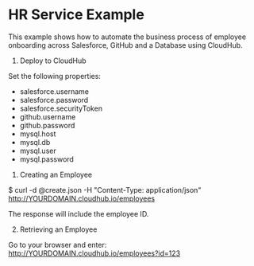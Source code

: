 HR Service Example
==================
This example shows how to automate the business process of employee onboarding
across Salesforce, GitHub and a Database using CloudHub.

1. Deploy to CloudHub

Set the following properties:
* salesforce.username
* salesforce.password
* salesforce.securityToken
* github.username
* github.password
* mysql.host
* mysql.db
* mysql.user
* mysql.password

1. Creating an Employee

  $ curl -d @create.json -H "Content-Type: application/json" http://YOURDOMAIN.cloudhub.io/employees
  
The response will include the employee ID.

2. Retrieving an Employee

Go to your browser and enter:  http://YOURDOMAIN.cloudhub.io/employees?id=123